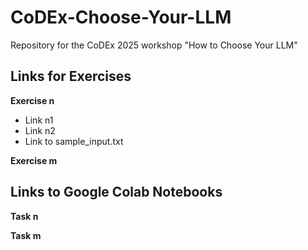 # CoDEx-Choose-Your-LLM
Repository for the CoDEx 2025 workshop "How to Choose Your LLM"

## Links for Exercises
**Exercise n**
- Link n1
- Link n2
- Link to sample_input.txt

**Exercise m**


## Links to Google Colab Notebooks
**Task n**

**Task m**
